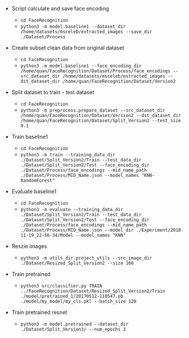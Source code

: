 * Script calculate and save face encoding
	* ``cd FaceRecognition``
	* ``python3 -m model.baseline1 --dataset_dir /home/datasets/msceleb/extracted_images --save_dir ./Dataset/Process``
* Create subset clean data from original dataset
	* ``cd FaceRecognition``
	* ``python3 -m model.baseline1 --face_encoding_dir /home/quan/FaceRecognition/Dataset/Process/face_encodings --src_dataset_dir /home/datasets/msceleb/extracted_images --dst_dataset_dir /home/quan/FaceRecognition/Dataset/Version2``
	
* Split dataset to train - test dataset
	* ``cd FaceRecognition``
	* ``python3 -m preprocess.prepare_dataset --src_dataset_dir /home/quan/FaceRecognition/Dataset/Version2 --dst_dataset_dir /home/quan/FaceRecognition/Dataset/Split_Version2 --test_size 0.1``
	
* Train baseline1
	* ``cd FaceRecognition``
	* ``python3 -m train --training_data_dir ./Dataset/Split_Version2/Train --test_data_dir ./Dataset/Split_Version2/Test --face_encoding_dir ./Dataset/Process/face_encodings --mid_name_path ./Dataset/Process/MID_Name.json --model_names "KNN-RandomForest"``
	
* Evaluate baseline1
	* ``cd FaceRecognition``
	* ``python3 -m evaluate --training_data_dir ./Dataset/Split_Version2/Train --test_data_dir ./Dataset/Split_Version2/Test --face_encoding_dir ./Dataset/Process/face_encodings --mid_name_path ./Dataset/Process/MID_Name.json --model_dir ./Experiment/2018-11-19_22-56-34/Model --model_names "KNN"``
	
* Reszie images
	* ``python3 -m utils_dir.project_utils --src_image_dir ./Dataset/Resized_Split_Version2 --size 160``
	
* Train pretrained
	* ``python3 src/classifier.py TRAIN ../FaceRecognition/Dataset/Resized_Split_Version2/Train ./model/pretrained_1/20170512-110547.pb ./model/my_model/my_cls.pkl --batch_size 128``

* Train pretrained resnet
	* ``python3 -m model.pretrained --dataset_dir ./Dataset/Split_Version3/ --num_epochs 3``